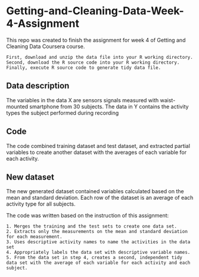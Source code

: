 # Getting-and-Cleaning-Data-Week-4-Assignment

This repo was created to finish the assignment for week 4 of Getting and Cleaning Data Coursera course.


    First, download and unzip the data file into your R working directory.
    Second, download the R source code into your R working directory.
    Finally, execute R source code to generate tidy data file.

## Data description
The variables in the data X are sensors signals measured with waist-mounted smartphone from 30 subjects. The data in Y contains the activity types the subject performed during recording

## Code

The code combined training dataset and test dataset, and extracted partial variables to create another dataset with the averages of each variable for each activity.

## New dataset

The new generated dataset contained variables calculated based on the mean and standard deviation. Each row of the dataset is an average of each activity type for all subjects.

The code was written based on the instruction of this assignment:

    1. Merges the training and the test sets to create one data set.
    2. Extracts only the measurements on the mean and standard deviation for each measurement.
    3. Uses descriptive activity names to name the activities in the data set
    4. Appropriately labels the data set with descriptive variable names.
    5. From the data set in step 4, creates a second, independent tidy data set with the average of each variable for each activity and each subject.
